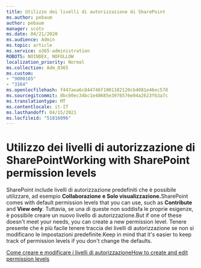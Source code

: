 ```yaml
---
title: Utilizzo dei livelli di autorizzazione di SharePoint
ms.author: pebaum
author: pebaum
manager: scotv
ms.date: 04/21/2020
ms.audience: Admin
ms.topic: article
ms.service: o365-administration
ROBOTS: NOINDEX, NOFOLLOW
localization_priority: Normal
ms.collection: Adm_O365
ms.custom:
- "9000165"
- "3164"
ms.openlocfilehash: f447aea6c844746f1901382120cb4081e46ec578
ms.sourcegitcommit: 8bc60ec34bc1e40685e3976576e04a2623f63a7c
ms.translationtype: MT
ms.contentlocale: it-IT
ms.lasthandoff: 04/15/2021
ms.locfileid: "51816096"
---
```

# <a name="working-with-sharepoint-permission-levels"></a><span data-ttu-id="ab05d-102">Utilizzo dei livelli di autorizzazione di SharePoint</span><span class="sxs-lookup"><span data-stu-id="ab05d-102">Working with SharePoint permission levels</span></span>

<span data-ttu-id="ab05d-103">SharePoint include livelli di autorizzazione predefiniti che è possibile utilizzare, ad esempio **Collaborazione** **e Solo visualizzazione.**</span><span class="sxs-lookup"><span data-stu-id="ab05d-103">SharePoint comes with default permission levels that you can use, such as **Contribute** and **View only**.</span></span> <span data-ttu-id="ab05d-104">Tuttavia, se una di queste non soddisfa le proprie esigenze, è possibile creare un nuovo livello di autorizzazione.</span><span class="sxs-lookup"><span data-stu-id="ab05d-104">But if one of these doesn't meet your needs, you can create a new permission level.</span></span> <span data-ttu-id="ab05d-105">Tenere presente che è più facile tenere traccia dei livelli di autorizzazione se non si modificano le impostazioni predefinite.</span><span class="sxs-lookup"><span data-stu-id="ab05d-105">Keep in mind that it's easier to keep track of permission levels if you don't change the defaults.</span></span>

[<span data-ttu-id="ab05d-106">Come creare e modificare i livelli di autorizzazione</span><span class="sxs-lookup"><span data-stu-id="ab05d-106">How to create and edit permission levels</span></span>](https://docs.microsoft.com/sharepoint/how-to-create-and-edit-permission-levels)